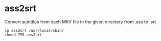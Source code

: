 # ass2srt
Convert subtitles from each MKV file in the given directory from .ass to .srt

    cp ass2srt /usr/local/sbin/
    chmod 755 ass2srt
